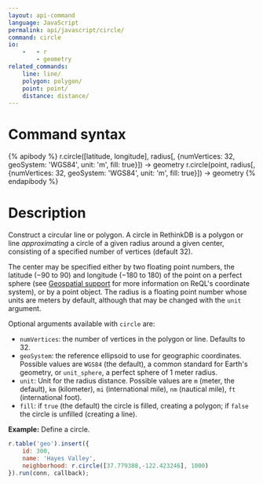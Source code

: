```yaml
---
layout: api-command
language: JavaScript
permalink: api/javascript/circle/
command: circle
io:
    -   - r
        - geometry
related_commands:
    line: line/
    polygon: polygon/
    point: point/
    distance: distance/
---
```

# Command syntax #

{% apibody %}
r.circle([latitude, longitude], radius[, {numVertices: 32, geoSystem: 'WGS84', unit: 'm', fill: true}]) &rarr; geometry
r.circle(point, radius[, {numVertices: 32, geoSystem: 'WGS84', unit: 'm', fill: true}]) &rarr; geometry
{% endapibody %}

# Description #

Construct a circular line or polygon. A circle in RethinkDB is a polygon or line *approximating* a circle of a given radius around a given center, consisting of a specified number of vertices (default 32).

The center may be specified either by two floating point numbers, the latitude (&minus;90 to 90) and longitude (&minus;180 to 180) of the point on a perfect sphere (see [Geospatial support](/docs/geo-support/) for more information on ReQL's coordinate system), or by a point object. The radius is a floating point number whose units are meters by default, although that may be changed with the `unit` argument.

Optional arguments available with `circle` are:

* `numVertices`: the number of vertices in the polygon or line. Defaults to 32.
* `geoSystem`: the reference ellipsoid to use for geographic coordinates. Possible values are `WGS84` (the default), a common standard for Earth's geometry, or `unit_sphere`, a perfect sphere of 1 meter radius.
* `unit`: Unit for the radius distance. Possible values are `m` (meter, the default), `km` (kilometer), `mi` (international mile), `nm` (nautical mile), `ft` (international foot).
* `fill`: if `true` (the default) the circle is filled, creating a polygon; if `false` the circle is unfilled (creating a line).



__Example:__ Define a circle.

```js
r.table('geo').insert({
    id: 300,
    name: 'Hayes Valley',
    neighborhood: r.circle([37.779388,-122.423246], 1000)
}).run(conn, callback);
```
